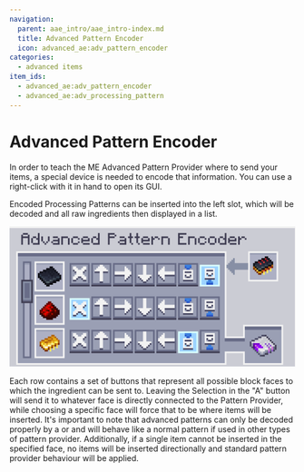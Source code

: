 ```yaml
---
navigation:
  parent: aae_intro/aae_intro-index.md
  title: Advanced Pattern Encoder
  icon: advanced_ae:adv_pattern_encoder
categories:
  - advanced items
item_ids:
  - advanced_ae:adv_pattern_encoder
  - advanced_ae:adv_processing_pattern
---
```


# Advanced Pattern Encoder

In order to teach the ME Advanced Pattern Provider where to send your items, a special device is needed to encode that
information. You can use a right-click with it in hand to open its GUI.

<ItemImage id="advanced_ae:adv_pattern_encoder" scale="4"></ItemImage>

Encoded Processing Patterns can be inserted into the left slot, which will be decoded and all raw ingredients then
displayed in a list.

![PEGui1](../pic/ape_pattern.png)

Each row contains a set of buttons that represent all possible block faces to which the ingredient
can be sent to. Leaving the Selection in the "A" button will send it to whatever face is directly connected to the
Pattern Provider, while choosing a specific face will force that to be where items will be inserted. It's important to
note that advanced patterns can only be decoded properly by a <ItemLink id="advanced_ae:small_adv_pattern_provider" />
or <ItemLink id="advanced_ae:adv_pattern_provider" /> and will behave like a normal pattern if used in other types of
pattern provider. Additionally, if a single item cannot be inserted in the specified face, no items will be inserted
directionally and standard pattern provider behaviour will be applied.